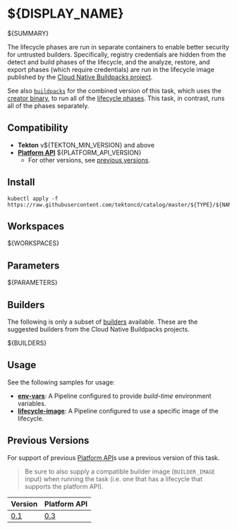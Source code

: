# ${DISPLAY_NAME}

${SUMMARY}

The lifecycle phases are run in separate containers to enable better security for untrusted builders. Specifically, registry credentials are hidden from the detect and build phases of the lifecycle, and the analyze, restore, and export phases (which require credentials) are run in the lifecycle image published by the [Cloud Native Buildpacks project]( https://hub.docker.com/u/buildpacksio).

See also [`buildpacks`](../buildpacks) for the combined version of this task, which uses the [creator binary](https://github.com/buildpacks/spec/blob/platform/0.3/platform.md#operations), to run all of the [lifecycle phases](https://buildpacks.io/docs/concepts/components/lifecycle/#phases). This task, in contrast, runs all of the phases separately.

## Compatibility

- **Tekton** v${TEKTON_MIN_VERSION} and above
- **[Platform API][platform-api]** ${PLATFORM_API_VERSION}
    - For other versions, see [previous versions](#previous-versions).

## Install

```
kubectl apply -f https://raw.githubusercontent.com/tektoncd/catalog/master/${TYPE}/${NAME}/${VERSION}/${NAME}.yaml
```

## Workspaces

${WORKSPACES}

## Parameters

${PARAMETERS}

## Builders

The following is only a subset of [builders](https://buildpacks.io/docs/concepts/components/builder/) available. These are the suggested builders from the Cloud Native Buildpacks projects.

${BUILDERS}

## Usage

See the following samples for usage:

- **[env-vars](samples/env-vars.yaml)**: A Pipeline configured to provide _build-time_ environment variables.
- **[lifecycle-image](samples/lifecycle-image.yaml)**: A Pipeline configured to use a specific image of the lifecycle.

## Previous Versions

For support of previous [Platform API][platform-api]s use a previous version of this task.

> Be sure to also supply a compatible builder image (`BUILDER_IMAGE` input) when running the task (i.e. one that has a lifecycle that supports the platform API).

| Version        | Platform API
|----            |-----
| [0.1](../0.1/) | [0.3][platform-api-0.3]

[platform-api]: https://buildpacks.io/docs/reference/spec/platform-api/
[platform-api-0.3]: https://github.com/buildpacks/spec/blob/platform/0.3/platform.md